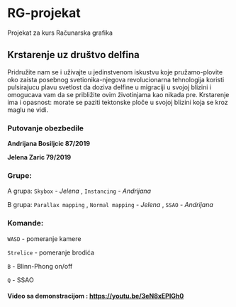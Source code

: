 # RG-projekat
Projekat za kurs Računarska grafika 

## Krstarenje uz društvo delfina

Pridružite nam se i uživajte u jedinstvenom iskustvu koje pružamo-plovite oko zaista posebnog svetionika-njegova revolucionarna tehnologija koristi pulsirajucu plavu svetlost da doziva delfine u migraciji u svojoj blizini i omogucava vam da se približite ovim životinjama kao nikada pre. Krstarenje ima i opasnost: morate se paziti tektonske ploče u svojoj blizini koja se kroz maglu ne vidi.

### Putovanje obezbedile

**Andrijana Bosiljcic 87/2019**

**Jelena Zaric 79/2019**

### Grupe:

A grupa: `Skybox` - *Jelena* , `Instancing` - *Andrijana*

B grupa: `Parallax mapping` , `Normal mapping` - *Jelena* , `SSAO` - *Andrijana*

### Komande:

`WASD` - pomeranje kamere

`Strelice` - pomeranje brodića

`B` - Blinn-Phong on/off

`Q` - SSAO

#### Video sa demonstracijom : https://youtu.be/3eN8xEPIGh0
